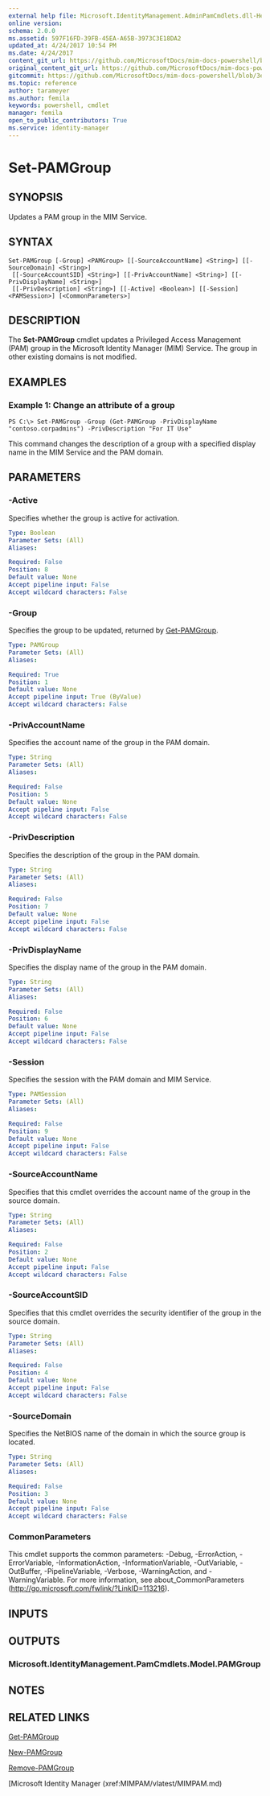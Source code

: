 ```yaml
---
external help file: Microsoft.IdentityManagement.AdminPamCmdlets.dll-Help.xml
online version: 
schema: 2.0.0
ms.assetid: 597F16FD-39FB-45EA-A65B-3973C3E18DA2
updated_at: 4/24/2017 10:54 PM
ms.date: 4/24/2017
content_git_url: https://github.com/MicrosoftDocs/mim-docs-powershell/blob/live/mim-cmdlets/MIMPAM/vlatest/Set-PAMGroup.md
original_content_git_url: https://github.com/MicrosoftDocs/mim-docs-powershell/blob/live/mim-cmdlets/MIMPAM/vlatest/Set-PAMGroup.md
gitcommit: https://github.com/MicrosoftDocs/mim-docs-powershell/blob/3e9264276b5141f0a82bd9905d67bb4900c9c2b3/mim-cmdlets/MIMPAM/vlatest/Set-PAMGroup.md
ms.topic: reference
author: tarameyer
ms.author: femila
keywords: powershell, cmdlet
manager: femila
open_to_public_contributors: True
ms.service: identity-manager
---
```


# Set-PAMGroup

## SYNOPSIS
Updates a PAM group in the MIM Service.

## SYNTAX

```
Set-PAMGroup [-Group] <PAMGroup> [[-SourceAccountName] <String>] [[-SourceDomain] <String>]
 [[-SourceAccountSID] <String>] [[-PrivAccountName] <String>] [[-PrivDisplayName] <String>]
 [[-PrivDescription] <String>] [[-Active] <Boolean>] [[-Session] <PAMSession>] [<CommonParameters>]
```

## DESCRIPTION
The **Set-PAMGroup** cmdlet updates a Privileged Access Management (PAM) group in the Microsoft Identity Manager (MIM) Service.
The group in other existing domains is not modified.

## EXAMPLES

### Example 1: Change an attribute of a group
```
PS C:\> Set-PAMGroup -Group (Get-PAMGroup -PrivDisplayName "contoso.corpadmins") -PrivDescription "For IT Use"
```

This command changes the description of a group with a specified display name in the MIM Service and the PAM domain.

## PARAMETERS

### -Active
Specifies whether the group is active for activation.

```yaml
Type: Boolean
Parameter Sets: (All)
Aliases: 

Required: False
Position: 8
Default value: None
Accept pipeline input: False
Accept wildcard characters: False
```

### -Group
Specifies the group to be updated, returned by [Get-PAMGroup](./Get-PAMGroup.md).

```yaml
Type: PAMGroup
Parameter Sets: (All)
Aliases: 

Required: True
Position: 1
Default value: None
Accept pipeline input: True (ByValue)
Accept wildcard characters: False
```

### -PrivAccountName
Specifies the account name of the group in the PAM domain.

```yaml
Type: String
Parameter Sets: (All)
Aliases: 

Required: False
Position: 5
Default value: None
Accept pipeline input: False
Accept wildcard characters: False
```

### -PrivDescription
Specifies the description of the group in the PAM domain.

```yaml
Type: String
Parameter Sets: (All)
Aliases: 

Required: False
Position: 7
Default value: None
Accept pipeline input: False
Accept wildcard characters: False
```

### -PrivDisplayName
Specifies the display name of the group in the PAM domain.

```yaml
Type: String
Parameter Sets: (All)
Aliases: 

Required: False
Position: 6
Default value: None
Accept pipeline input: False
Accept wildcard characters: False
```

### -Session
Specifies the session with the PAM domain and MIM Service.

```yaml
Type: PAMSession
Parameter Sets: (All)
Aliases: 

Required: False
Position: 9
Default value: None
Accept pipeline input: False
Accept wildcard characters: False
```

### -SourceAccountName
Specifies that this cmdlet overrides the account name of the group in the source domain.

```yaml
Type: String
Parameter Sets: (All)
Aliases: 

Required: False
Position: 2
Default value: None
Accept pipeline input: False
Accept wildcard characters: False
```

### -SourceAccountSID
Specifies that this cmdlet overrides the security identifier of the group in the source domain.

```yaml
Type: String
Parameter Sets: (All)
Aliases: 

Required: False
Position: 4
Default value: None
Accept pipeline input: False
Accept wildcard characters: False
```

### -SourceDomain
Specifies the NetBIOS name of the domain in which the source group is located.

```yaml
Type: String
Parameter Sets: (All)
Aliases: 

Required: False
Position: 3
Default value: None
Accept pipeline input: False
Accept wildcard characters: False
```

### CommonParameters
This cmdlet supports the common parameters: -Debug, -ErrorAction, -ErrorVariable, -InformationAction, -InformationVariable, -OutVariable, -OutBuffer, -PipelineVariable, -Verbose, -WarningAction, and -WarningVariable. For more information, see about_CommonParameters (http://go.microsoft.com/fwlink/?LinkID=113216).

## INPUTS

## OUTPUTS

### Microsoft.IdentityManagement.PamCmdlets.Model.PAMGroup

## NOTES

## RELATED LINKS

[Get-PAMGroup](xref:MIMPAM/vlatest/Get-PAMGroup.md)

[New-PAMGroup](xref:MIMPAM/vlatest/New-PAMGroup.md)

[Remove-PAMGroup](xref:MIMPAM/vlatest/Remove-PAMGroup.md)

[Microsoft Identity Manager (xref:MIMPAM/vlatest/MIMPAM.md)

